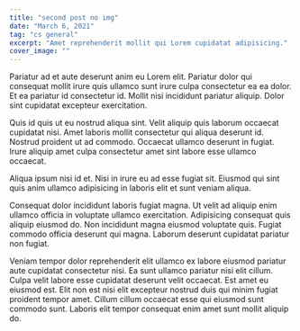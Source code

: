 ```yaml
---
title: "second post no img"
date: "March 6, 2021"
tag: "cs general"
excerpt: "Amet reprehenderit mollit qui Lorem cupidatat adipisicing."
cover_image: ""
---
```


Pariatur ad et aute deserunt anim eu Lorem elit. Pariatur dolor qui consequat mollit irure quis ullamco sunt irure culpa consectetur ea ea dolor. Et ea pariatur id consectetur id. Mollit nisi incididunt pariatur aliquip. Dolor sint cupidatat excepteur exercitation.

Quis id quis ut eu nostrud aliqua sint. Velit aliquip quis laborum occaecat cupidatat nisi. Amet laboris mollit consectetur qui aliqua deserunt id. Nostrud proident ut ad commodo. Occaecat ullamco deserunt in fugiat. Irure aliquip amet culpa consectetur amet sint labore esse ullamco occaecat.

Aliqua ipsum nisi id et. Nisi in irure eu ad esse fugiat sit. Eiusmod qui sint quis anim ullamco adipisicing in laboris elit et sunt veniam aliqua.

Consequat dolor incididunt laboris fugiat magna. Ut velit ad aliquip enim ullamco officia in voluptate ullamco exercitation. Adipisicing consequat quis aliquip eiusmod do. Non incididunt magna eiusmod voluptate quis. Fugiat commodo officia deserunt qui magna. Laborum deserunt cupidatat pariatur non fugiat.

Veniam tempor dolor reprehenderit elit ullamco ex labore eiusmod pariatur aute cupidatat consectetur nisi. Ea sunt ullamco pariatur nisi elit cillum. Culpa velit labore esse cupidatat deserunt velit occaecat. Est amet eu eiusmod est. Elit non est nisi elit excepteur nostrud duis qui minim fugiat proident tempor amet. Cillum cillum occaecat esse qui eiusmod sunt commodo sunt. Laboris elit tempor consequat enim amet sunt mollit aliquip do.
